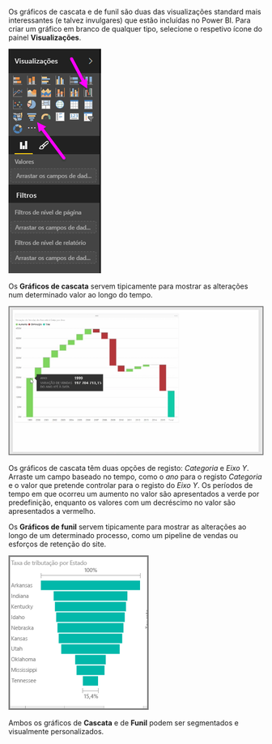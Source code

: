 Os gráficos de cascata e de funil são duas das visualizações standard mais interessantes (e talvez invulgares) que estão incluídas no Power BI. Para criar um gráfico em branco de qualquer tipo, selecione o respetivo ícone do painel **Visualizações**.

![](media/3-8-create-waterfall-funnel-charts/3-8_1.png)

Os **Gráficos de cascata** servem tipicamente para mostrar as alterações num determinado valor ao longo do tempo.

![](media/3-8-create-waterfall-funnel-charts/3-8_2.png)

Os gráficos de cascata têm duas opções de registo: *Categoria* e *Eixo Y*. Arraste um campo baseado no tempo, como o *ano* para o registo *Categoria* e o valor que pretende controlar para o registo do *Eixo Y*. Os períodos de tempo em que ocorreu um aumento no valor são apresentados a verde por predefinição, enquanto os valores com um decréscimo no valor são apresentados a vermelho.

Os **Gráficos de funil** servem tipicamente para mostrar as alterações ao longo de um determinado processo, como um pipeline de vendas ou esforços de retenção do site.

![](media/3-8-create-waterfall-funnel-charts/3-8_3.png)

Ambos os gráficos de **Cascata** e de **Funil** podem ser segmentados e visualmente personalizados.

